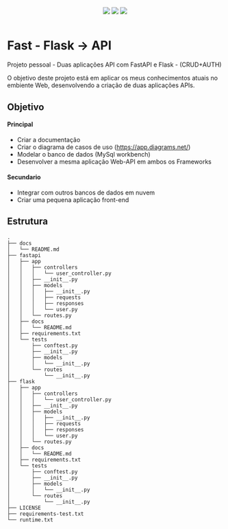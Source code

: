 <div align="center">
    <img align="center" src="https://img.shields.io/badge/Python-white?style=for-the-badge&logo=python&logoColor=yellow">
    <img align="center" src="https://img.shields.io/badge/Flask-white?style=for-the-badge&logo=flask&logoColor=black">    
    <img align="center" src="https://img.shields.io/badge/FastAPI-white?style=for-the-badge&logo=fastapi&logoColor=blue">
</div>

<br>

# Fast - Flask -> API

Projeto pessoal - Duas aplicações API com FastAPI e Flask - (CRUD+AUTH)

O objetivo deste projeto está em aplicar os meus conhecimentos atuais no embiente Web, desenvolvendo a criação de duas aplicações APIs.


## Objetivo 

#### Principal

- Criar a documentação
- Criar o diagrama de casos de uso (https://app.diagrams.net/)
- Modelar o banco de dados (MySql workbench)
- Desenvolver a mesma aplicação Web-API em ambos os Frameworks

#### Secundario

- Integrar com outros bancos de dados em nuvem
- Criar uma pequena aplicação front-end


## Estrutura

```console
.
├── docs
│   └── README.md
├── fastapi
│   ├── app
│   │   ├── controllers
│   │   │   └── user_controller.py
│   │   ├── __init__.py
│   │   ├── models
│   │   │   ├── __init__.py
│   │   │   ├── requests
│   │   │   ├── responses
│   │   │   └── user.py
│   │   └── routes.py
│   ├── docs
│   │   └── README.md
│   ├── requirements.txt
│   └── tests
│       ├── conftest.py
│       ├── __init__.py
│       ├── models
│       │   └── __init__.py
│       └── routes
│           └── __init__.py
├── flask
│   ├── app
│   │   ├── controllers
│   │   │   └── user_controller.py
│   │   ├── __init__.py
│   │   ├── models
│   │   │   ├── __init__.py
│   │   │   ├── requests
│   │   │   ├── responses
│   │   │   └── user.py
│   │   └── routes.py
│   ├── docs
│   │   └── README.md
│   ├── requirements.txt
│   └── tests
│       ├── conftest.py
│       ├── __init__.py
│       ├── models
│       │   └── __init__.py
│       └── routes
│           └── __init__.py
├── LICENSE
├── requirements-test.txt
└── runtime.txt
```